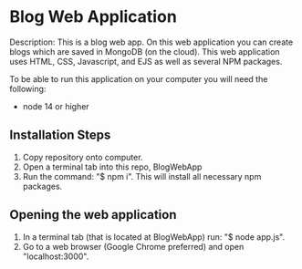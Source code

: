 # Blog Web Application

Description: This is a blog web app. On this web application you can create blogs which are saved in MongoDB (on the cloud). This web application uses HTML, CSS, Javascript, and EJS as well as several NPM packages.

To be able to run this application on your computer you will need the following:

- node 14 or higher

## Installation Steps
1. Copy repository onto computer.
2. Open a terminal tab into this repo, BlogWebApp
3. Run the command: "$ npm i". This will install all necessary npm packages.

## Opening the web application
1. In a terminal tab (that is located at BlogWebApp) run: "$ node app.js".
3. Go to a web browser (Google Chrome preferred) and open "localhost:3000".
